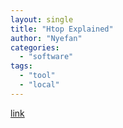 ```yaml
---
layout: single
title: "Htop Explained"
author: "Nyefan"
categories:
  - "software"
tags:
  - "tool"
  - "local"
---
```

[link](https://peteris.rocks/blog/htop/)